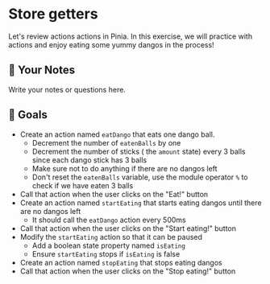# Store getters

Let's review actions actions in Pinia. In this exercise, we will practice with actions and enjoy eating some yummy
dangos in the process!

## 📝 Your Notes

Write your notes or questions here.

## 🎯 Goals

- Create an action named `eatDango` that eats one dango ball.
  - Decrement the number of `eatenBalls` by one
  - Decrement the number of sticks ( the `amount` state) every 3 balls since each dango stick has 3 balls
  - Make sure not to do anything if there are no dangos left
  - Don't reset the `eatenBalls` variable, use the module operator `%` to check if we have eaten 3 balls
- Call that action when the user clicks on the "Eat!" button
- Create an action named `startEating` that starts eating dangos until there are no dangos left
  - It should call the `eatDango` action every 500ms
- Call that action when the user clicks on the "Start eating!" button
- Modify the `startEating` action so that it can be paused
  - Add a boolean state property named `isEating`
  - Ensure `startEating` stops if `isEating` is false
- Create an action named `stopEating` that stops eating dangos
- Call that action when the user clicks on the "Stop eating!" button
